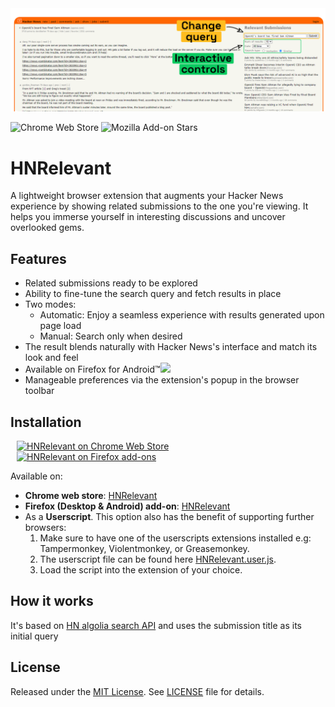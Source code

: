 <div><img src="./preview.png" style="min-width: 100%" alt="preview of the relevant submissions section on hacker news"/></div>

![Chrome Web Store](https://img.shields.io/chrome-web-store/v/iajhnkeiioebplnbfkpnlnggkgblmoln?logo=googlechrome&logoColor=000000&labelColor=F3F3F3&color=4285F4)
![Mozilla Add-on Stars](https://img.shields.io/amo/v/hnrelevant?logo=firefoxbrowser&logoColor=FFFFFF&labelColor=2E1068&color=F5541F)

# HNRelevant
A lightweight browser extension that augments your Hacker News experience by showing related submissions to the one you're viewing. It helps you immerse yourself in interesting discussions and uncover overlooked gems.

## Features
- Related submissions ready to be explored
- Ability to fine-tune the search query and fetch results in place
- Two modes:
    - Automatic: Enjoy a seamless experience with results generated upon page load
    - Manual: Search only when desired
- The result blends naturally with Hacker News's interface and match its look and feel
- Available on Firefox for Android™<span><img height="16" src="https://source.android.com/static/docs/setup/images/Android_symbol_green_RGB.svg"/></span>
- Manageable preferences via the extension's popup in the browser toolbar

## Installation
<div>
<a href="https://chromewebstore.google.com/detail/hnrelevant-related-storie/iajhnkeiioebplnbfkpnlnggkgblmoln" target="_blank" style="margin: 0 10px;">
    <img height ="56px" src="https://www.siteimprove.com/globalassets/media/shared/page-specific/integrations/browser-extensions/chrome-webstore.png" alt="HNRelevant on Chrome Web Store" />
</a>
<a href="https://addons.mozilla.org/en-US/firefox/addon/hnrelevant/" target="_blank" style="margin: 0 10px;">
    <img height ="56px" src="https://extensionworkshop.com/assets/img/documentation/publish/get-the-addon-178x60px.dad84b42.png" alt="HNRelevant on Firefox add-ons" />
</a>
</div>

Available on:
- **Chrome web store**: [HNRelevant](https://chromewebstore.google.com/detail/hnrelevant-related-storie/iajhnkeiioebplnbfkpnlnggkgblmoln)
- **Firefox (Desktop & Android) add-on**: [HNRelevant](https://addons.mozilla.org/en-US/firefox/addon/hnrelevant/)
- As a **Userscript**. This option also has the benefit of supporting further browsers:
    1. Make sure to have one of the userscripts extensions installed e.g: Tampermonkey, Violentmonkey, or Greasemonkey.
    2. The userscript file can be found here [HNRelevant.user.js](https://github.com/imdj/HNRelevant/raw/main/HNRelevant.user.js).
    3. Load the script into the extension of your choice.

## How it works
It's based on [HN algolia search API](https://hn.algolia.com/api) and uses the submission title as its initial query

## License
Released under the [MIT License](http://www.opensource.org/licenses/MIT). See [LICENSE](LICENSE) file for details.
